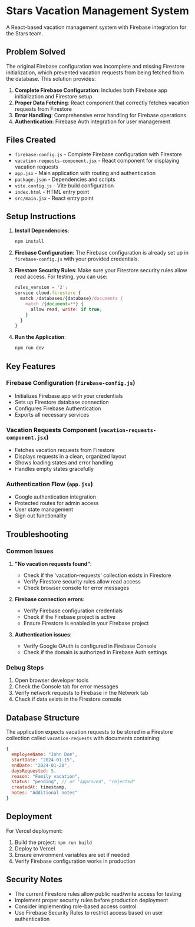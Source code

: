 # Stars Vacation Management System

A React-based vacation management system with Firebase integration for the Stars team.

## Problem Solved

The original Firebase configuration was incomplete and missing Firestore initialization, which prevented vacation requests from being fetched from the database. This solution provides:

1. **Complete Firebase Configuration**: Includes both Firebase app initialization and Firestore setup
2. **Proper Data Fetching**: React component that correctly fetches vacation requests from Firestore
3. **Error Handling**: Comprehensive error handling for Firebase operations
4. **Authentication**: Firebase Auth integration for user management

## Files Created

- `firebase-config.js` - Complete Firebase configuration with Firestore
- `vacation-requests-component.jsx` - React component for displaying vacation requests
- `app.jsx` - Main application with routing and authentication
- `package.json` - Dependencies and scripts
- `vite.config.js` - Vite build configuration
- `index.html` - HTML entry point
- `src/main.jsx` - React entry point

## Setup Instructions

1. **Install Dependencies**:
   ```bash
   npm install
   ```

2. **Firebase Configuration**:
   The Firebase configuration is already set up in `firebase-config.js` with your provided credentials.

3. **Firestore Security Rules**:
   Make sure your Firestore security rules allow read access. For testing, you can use:
   ```javascript
   rules_version = '2';
   service cloud.firestore {
     match /databases/{database}/documents {
       match /{document=**} {
         allow read, write: if true;
       }
     }
   }
   ```

4. **Run the Application**:
   ```bash
   npm run dev
   ```

## Key Features

### Firebase Configuration (`firebase-config.js`)
- Initializes Firebase app with your credentials
- Sets up Firestore database connection
- Configures Firebase Authentication
- Exports all necessary services

### Vacation Requests Component (`vacation-requests-component.jsx`)
- Fetches vacation requests from Firestore
- Displays requests in a clean, organized layout
- Shows loading states and error handling
- Handles empty states gracefully

### Authentication Flow (`app.jsx`)
- Google authentication integration
- Protected routes for admin access
- User state management
- Sign out functionality

## Troubleshooting

### Common Issues

1. **"No vacation requests found"**:
   - Check if the 'vacation-requests' collection exists in Firestore
   - Verify Firestore security rules allow read access
   - Check browser console for error messages

2. **Firebase connection errors**:
   - Verify Firebase configuration credentials
   - Check if the Firebase project is active
   - Ensure Firestore is enabled in your Firebase project

3. **Authentication issues**:
   - Verify Google OAuth is configured in Firebase Console
   - Check if the domain is authorized in Firebase Auth settings

### Debug Steps

1. Open browser developer tools
2. Check the Console tab for error messages
3. Verify network requests to Firebase in the Network tab
4. Check if data exists in the Firestore console

## Database Structure

The application expects vacation requests to be stored in a Firestore collection called `vacation-requests` with documents containing:

```javascript
{
  employeeName: "John Doe",
  startDate: "2024-01-15",
  endDate: "2024-01-20",
  daysRequested: 5,
  reason: "Family vacation",
  status: "pending", // or "approved", "rejected"
  createdAt: timestamp,
  notes: "Additional notes"
}
```

## Deployment

For Vercel deployment:

1. Build the project: `npm run build`
2. Deploy to Vercel
3. Ensure environment variables are set if needed
4. Verify Firebase configuration works in production

## Security Notes

- The current Firestore rules allow public read/write access for testing
- Implement proper security rules before production deployment
- Consider implementing role-based access control
- Use Firebase Security Rules to restrict access based on user authentication
